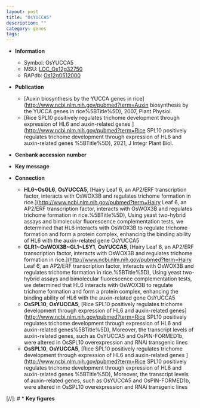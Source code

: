 ```yaml
---
layout: post
title: "OsYUCCA5"
description: ""
category: genes
tags: 
---
```


* **Information**  
    + Symbol: OsYUCCA5  
    + MSU: [LOC_Os12g32750](http://rice.uga.edu/cgi-bin/ORF_infopage.cgi?orf=LOC_Os12g32750)  
    + RAPdb: [Os12g0512000](https://rapdb.dna.affrc.go.jp/locus/?name=Os12g0512000)  

* **Publication**  
    + [Auxin biosynthesis by the YUCCA genes in rice](http://www.ncbi.nlm.nih.gov/pubmed?term=Auxin biosynthesis by the YUCCA genes in rice%5BTitle%5D), 2007, Plant Physiol.
    + [Rice SPL10 positively regulates trichome development through expression of HL6 and auxin-related genes ](http://www.ncbi.nlm.nih.gov/pubmed?term=Rice SPL10 positively regulates trichome development through expression of HL6 and auxin-related genes %5BTitle%5D), 2021, J Integr Plant Biol.

* **Genbank accession number**  

* **Key message**  

* **Connection**  
    + __HL6~OsGL6__, __OsYUCCA5__, [Hairy Leaf 6, an AP2/ERF transcription factor, interacts with OsWOX3B and regulates trichome formation in rice.](http://www.ncbi.nlm.nih.gov/pubmed?term=Hairy Leaf 6, an AP2/ERF transcription factor, interacts with OsWOX3B and regulates trichome formation in rice.%5BTitle%5D),  Using yeast two-hybrid assays and bimolecular fluorescence complementation tests, we determined that HL6 interacts with OsWOX3B to regulate trichome formation and form a protein complex, enhancing the binding ability of HL6 with the auxin-related gene OsYUCCA5
    + __GLR1~OsWOX3B~GL1~LSY1__, __OsYUCCA5__, [Hairy Leaf 6, an AP2/ERF transcription factor, interacts with OsWOX3B and regulates trichome formation in rice.](http://www.ncbi.nlm.nih.gov/pubmed?term=Hairy Leaf 6, an AP2/ERF transcription factor, interacts with OsWOX3B and regulates trichome formation in rice.%5BTitle%5D),  Using yeast two-hybrid assays and bimolecular fluorescence complementation tests, we determined that HL6 interacts with OsWOX3B to regulate trichome formation and form a protein complex, enhancing the binding ability of HL6 with the auxin-related gene OsYUCCA5
    + __OsSPL10__, __OsYUCCA5__, [Rice SPL10 positively regulates trichome development through expression of HL6 and auxin-related genes](http://www.ncbi.nlm.nih.gov/pubmed?term=Rice SPL10 positively regulates trichome development through expression of HL6 and auxin-related genes%5BTitle%5D),  Moreover, the transcript levels of auxin-related genes, such as OsYUCCA5 and OsPIN-FORMED1b, were altered in OsSPL10 overexpression and RNAi transgenic lines
    + __OsSPL10__, __OsYUCCA5__, [Rice SPL10 positively regulates trichome development through expression of HL6 and auxin-related genes ](http://www.ncbi.nlm.nih.gov/pubmed?term=Rice SPL10 positively regulates trichome development through expression of HL6 and auxin-related genes %5BTitle%5D),  Moreover, the transcript levels of auxin-related genes, such as OsYUCCA5 and OsPIN-FORMED1b, were altered in OsSPL10 overexpression and RNAi transgenic lines

[//]: # * **Key figures**  


